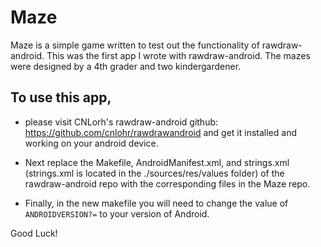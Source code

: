 # Maze

Maze is a simple game written to test out the functionality of rawdraw-android. This was the first app I wrote with rawdraw-android. The mazes were designed by a 4th grader and two kindergardener.


## To use this app,
 * please visit CNLorh's rawdraw-android github: https://github.com/cnlohr/rawdrawandroid and get it installed and working on your android device. 

 * Next replace the Makefile, AndroidManifest.xml, and strings.xml (strings.xml is located in the ./sources/res/values folder) of the rawdraw-android repo with the corresponding files in the Maze repo.
 
 * Finally, in the new makefile you will need to change the value of `ANDROIDVERSION?=` to your version of Android. 

Good Luck!
